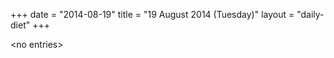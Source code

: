 +++
date = "2014-08-19"
title = "19 August 2014 (Tuesday)"
layout = "daily-diet"
+++


\<no entries\>

